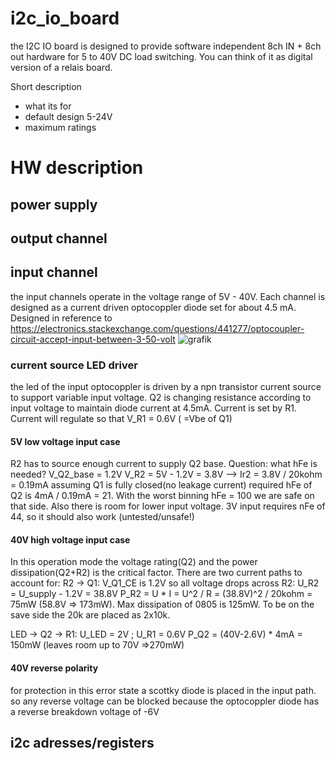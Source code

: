 # i2c_io_board
the I2C IO board is designed to provide software independent 8ch IN + 8ch out hardware for 5 to 40V DC load switching.
You can think of it as digital version of a relais board.

Short description
- what its for
- default design 5-24V
- maximum ratings

# HW description
## power supply
## output channel
## input channel
the input channels operate in the voltage range of 5V - 40V. Each channel is designed as a current driven optocoppler diode set for about 4.5 mA.
Designed in reference to https://electronics.stackexchange.com/questions/441277/optocoupler-circuit-accept-input-between-3-50-volt
![grafik](https://github.com/unddef/i2c_io_board/assets/27676292/7b527a98-d258-4681-a2e0-9565a7e3695d)

### current source LED driver
the led of the input optocoppler is driven by a npn transistor current source to support variable input voltage. Q2 is changing resistance according to input voltage to maintain diode current at 4.5mA.
Current is set by R1. Current will regulate so that V_R1 = 0.6V ( =Vbe of Q1)

#### 5V low voltage input case
R2 has to source enough current to supply Q2 base. Question: what hFe is needed?
V_Q2_base = 1.2V
V_R2 = 5V - 1.2V = 3.8V  --> Ir2 = 3.8V / 20kohm = 0.19mA
assuming Q1 is fully closed(no leakage current) required hFe of Q2 is 4mA / 0.19mA = 21. With the worst binning hFe = 100 we are safe on that side. Also there is room for lower input voltage. 3V  input requires nFe of 44, so it should also work (untested/unsafe!)
#### 40V high voltage input case
In this operation mode the voltage rating(Q2) and the power dissipation(Q2+R2) is the critical factor. There are two current paths to account for:
R2 -> Q1:
V_Q1_CE is 1.2V so all voltage drops across R2: U_R2 = U_supply - 1.2V = 38.8V
P_R2 = U * I = U^2 / R = (38.8V)^2 / 20kohm = 75mW    (58.8V => 173mW). Max dissipation of 0805 is 125mW. To be on the save side the 20k are placed as 2x10k.

LED -> Q2 -> R1:
U_LED = 2V ; U_R1 = 0.6V
P_Q2 = (40V-2.6V) * 4mA = 150mW      (leaves room up to 70V =>270mW)
#### 40V reverse polarity
for protection in this error state a scottky diode is placed in the input path. so any reverse voltage can be blocked because the optocoppler diode has a reverse breakdown voltage of -6V

## i2c adresses/registers
